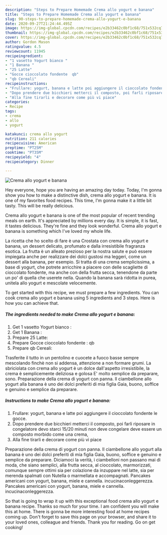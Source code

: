 ```yaml
---
description: "Steps to Prepare Homemade Crema allo yogurt e banana"
title: "Steps to Prepare Homemade Crema allo yogurt e banana"
slug: 90-steps-to-prepare-homemade-crema-allo-yogurt-e-banana
date: 2020-09-27T21:24:44.495Z
image: https://img-global.cpcdn.com/recipes/e2b33462c0bf1c68/751x532cq70/crema-allo-yogurt-e-banana-recipe-main-photo.jpg
thumbnail: https://img-global.cpcdn.com/recipes/e2b33462c0bf1c68/751x532cq70/crema-allo-yogurt-e-banana-recipe-main-photo.jpg
cover: https://img-global.cpcdn.com/recipes/e2b33462c0bf1c68/751x532cq70/crema-allo-yogurt-e-banana-recipe-main-photo.jpg
author: Gordon Mason
ratingvalue: 4.5
reviewcount: 11945
recipeingredient:
- "1 vasetto Yogurt bianco "
- "1 Banana "
- "25 Latte"
- "Gocce cioccolato fondente  qb"
- "qb Cereali"
recipeinstructions:
- "Frullare: yogurt, banana e latte poi aggiungere il cioccolato fondente le gocce."
- "Dopo prendere due bicchieri metterci il composto, poi farli riposare in congelatore devo starci 15/20 minuti non deve congelare deve essere un composto morbido come una crema,"
- "Alla fine tirarli e decorare come più vi piace"
categories:
- Recipe
tags:
- crema
- allo
- yogurt

katakunci: crema allo yogurt 
nutrition: 211 calories
recipecuisine: American
preptime: "PT25M"
cooktime: "PT35M"
recipeyield: "4"
recipecategory: Dinner

---
```



![Crema allo yogurt e banana](https://img-global.cpcdn.com/recipes/e2b33462c0bf1c68/751x532cq70/crema-allo-yogurt-e-banana-recipe-main-photo.jpg)

Hey everyone, hope you are having an amazing day today. Today, I'm gonna show you how to make a distinctive dish, crema allo yogurt e banana. It is one of my favorites food recipes. This time, I'm gonna make it a little bit tasty. This will be really delicious.

Crema allo yogurt e banana is one of the most popular of recent trending meals on earth. It's appreciated by millions every day. It is simple, it is fast, it tastes delicious. They're fine and they look wonderful. Crema allo yogurt e banana is something which I've loved my whole life.

La ricetta che ho scelto di fare è una Crostata con crema allo yogurt e banana, un dessert delicato, profumato e dalla irresistibile fragranza esotica. La frutta è un alleato prezioso per la nostra salute e può essere impiegata anche per realizzare dei dolci gustosi ma leggeri, come un dessert alla banana, per esempio. Si tratta di una crema semplicissima, a base di yogurt, che potrete arricchire a piacere con delle scagliette di cioccolato fondente, ma anche con della frutta secca, tenendone da parte un po&#39; di quella che userete nella. Quando la banana sarà ridotta in purea, unitela allo yogurt e mescolate velocemente.


To get started with this recipe, we must prepare a few ingredients. You can cook crema allo yogurt e banana using 5 ingredients and 3 steps. Here is how you can achieve that.

<!--inarticleads1-->

##### The ingredients needed to make Crema allo yogurt e banana:

1. Get 1 vasetto Yogurt bianco :
1. Get 1 Banana :
1. Prepare 25 Latte:
1. Prepare Gocce cioccolato fondente : qb
1. Prepare qb Cereali:


Trasferite il tutto in un pentolino e cuocete a fuoco basse sempre mescolando finchè non si addensa, attenzione a non formare grumi. La sbriciolata con crema allo yogurt è un dolce dall&#39;aspetto irresistibile, la crema è semplicemente deliziosa e golosa E&#39; molto semplice da preparare, sono. Preparazione della crema di yogurt con panna. Il ciambellone allo yogurt alla banana è uno dei dolci preferiti di mia figlia Gaia, buono, soffice e genuino e semplice da preparare. 

<!--inarticleads2-->

##### Instructions to make Crema allo yogurt e banana:

1. Frullare: yogurt, banana e latte poi aggiungere il cioccolato fondente le gocce.
1. Dopo prendere due bicchieri metterci il composto, poi farli riposare in congelatore devo starci 15/20 minuti non deve congelare deve essere un composto morbido come una crema,
1. Alla fine tirarli e decorare come più vi piace


Preparazione della crema di yogurt con panna. Il ciambellone allo yogurt alla banana è uno dei dolci preferiti di mia figlia Gaia, buono, soffice e genuino e semplice da preparare. Diciamoci la verità, i ciambelloni non passano mai di moda, che siano semplici, alla frutta secca, al cioccolato, marmorizzati, comunque sempre ottimi sia per colazione da inzuppare nel latte, sia per merenda spalmati con Nutella o marmellata e accompagnati. Pancakes americani con yogurt, banana, miele e cannella. incucinaconleggerezza. Pancakes americani con yogurt, banana, miele e cannella. incucinaconleggerezza. 

So that is going to wrap it up with this exceptional food crema allo yogurt e banana recipe. Thanks so much for your time. I am confident you will make this at home. There is gonna be more interesting food at home recipes coming up. Don't forget to save this page on your browser, and share it to your loved ones, colleague and friends. Thank you for reading. Go on get cooking!
